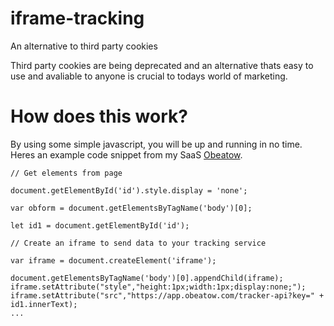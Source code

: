 # iframe-tracking
An alternative to third party cookies


Third party cookies are being deprecated and an alternative thats easy to use and avaliable to anyone is crucial to todays world of marketing.

# How does this work?
By using some simple javascript, you will be up and running in no time. Heres an example code snippet from my SaaS [Obeatow](https://obeatow.com).

```
// Get elements from page

document.getElementById('id').style.display = 'none';

var obform = document.getElementsByTagName('body')[0];

let id1 = document.getElementById('id');

// Create an iframe to send data to your tracking service

var iframe = document.createElement('iframe');

document.getElementsByTagName('body')[0].appendChild(iframe);
iframe.setAttribute("style","height:1px;width:1px;display:none;");
iframe.setAttribute("src","https://app.obeatow.com/tracker-api?key=" + id1.innerText);
...

```
